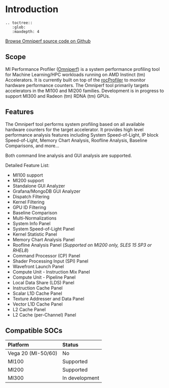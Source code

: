 # Introduction

```eval_rst
.. toctree::
   :glob:
   :maxdepth: 4
```

[Browse Omniperf source code on Github](https://github.com/ROCm/omniperf)

## Scope

MI Performance Profiler ([Omniperf](https://github.com/ROCm/omniperf)) is a system performance profiling tool for Machine Learning/HPC workloads running on AMD Instinct (tm) Accelerators. It is currently built on top of the [rocProfiler](https://rocm.docs.amd.com/projects/rocprofiler/en/latest/rocprof.html) to monitor hardware performance counters. The Omniperf tool primarily targets accelerators in the MI100 and MI200 families. Development is in progress to support MI300 and Radeon (tm) RDNA (tm) GPUs.

## Features

The Omniperf tool performs system profiling based on all available hardware counters for the target accelerator. It provides high level performance analysis features including System Speed-of-Light, IP block Speed-of-Light, Memory Chart Analysis, Roofline Analysis, Baseline Comparisons, and more...

Both command line analysis and GUI analysis are supported.

Detailed Feature List:
- MI100 support
- MI200 support
- Standalone GUI Analyzer
- Grafana/MongoDB GUI Analyzer
- Dispatch Filtering
- Kernel Filtering
- GPU ID Filtering
- Baseline Comparison
- Multi-Normalizations
- System Info Panel
- System Speed-of-Light Panel
- Kernel Statistic Panel
- Memory Chart Analysis Panel
- Roofline Analysis Panel (*Supported on MI200 only, SLES 15 SP3 or RHEL8*)
- Command Processor (CP) Panel
- Shader Processing Input (SPI) Panel
- Wavefront Launch Panel
- Compute Unit - Instruction Mix Panel
- Compute Unit - Pipeline Panel
- Local Data Share (LDS) Panel
- Instruction Cache Panel
- Scalar L1D Cache Panel
- Texture Addresser and Data Panel
- Vector L1D Cache Panel
- L2 Cache Panel
- L2 Cache (per-Channel) Panel

## Compatible SOCs

| Platform | Status         |
| :------- | :------------- |
| Vega 20 (MI-50/60)  | No  |
| MI100    | Supported      |
| MI200    | Supported      |
| MI300    | In development |
